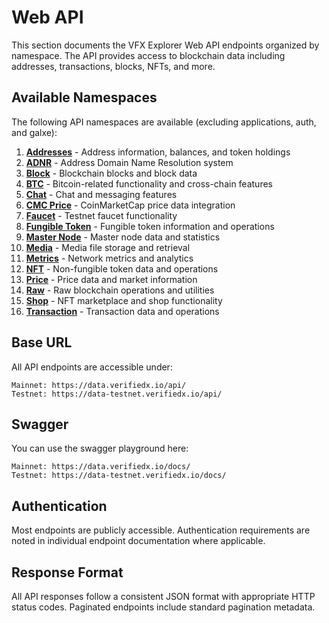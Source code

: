 # Web API

This section documents the VFX Explorer Web API endpoints organized by namespace. The API provides access to blockchain data including addresses, transactions, blocks, NFTs, and more.

## Available Namespaces

The following API namespaces are available (excluding applications, auth, and galxe):

1. **[Addresses](./addresses.md)** - Address information, balances, and token holdings
2. **[ADNR](./adnr.md)** - Address Domain Name Resolution system
3. **[Block](./block.md)** - Blockchain blocks and block data
4. **[BTC](./btc.md)** - Bitcoin-related functionality and cross-chain features
5. **[Chat](./chat.md)** - Chat and messaging features
6. **[CMC Price](./cmc-price.md)** - CoinMarketCap price data integration
7. **[Faucet](./faucet.md)** - Testnet faucet functionality
8. **[Fungible Token](./fungible-token.md)** - Fungible token information and operations
9. **[Master Node](./master-node.md)** - Master node data and statistics
10. **[Media](./media.md)** - Media file storage and retrieval
11. **[Metrics](./metrics.md)** - Network metrics and analytics
12. **[NFT](./nft.md)** - Non-fungible token data and operations
13. **[Price](./price.md)** - Price data and market information
14. **[Raw](./raw.md)** - Raw blockchain operations and utilities
15. **[Shop](./shop.md)** - NFT marketplace and shop functionality
16. **[Transaction](./transaction.md)** - Transaction data and operations

## Base URL

All API endpoints are accessible under:
```
Mainnet: https://data.verifiedx.io/api/
Testnet: https://data-testnet.verifiedx.io/api/
```

## Swagger
You can use the swagger playground here:
```
Mainnet: https://data.verifiedx.io/docs/
Testnet: https://data-testnet.verifiedx.io/docs/
```



## Authentication

Most endpoints are publicly accessible. Authentication requirements are noted in individual endpoint documentation where applicable.

## Response Format

All API responses follow a consistent JSON format with appropriate HTTP status codes. Paginated endpoints include standard pagination metadata.